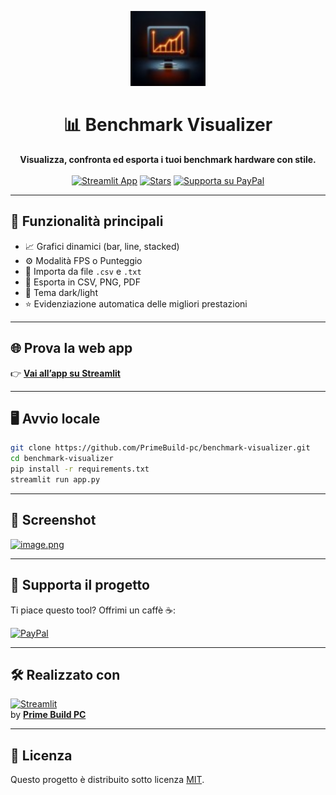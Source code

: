 <p align="center">
  <img src="icon.png" alt="Benchmark Visualizer Icon" width="120" />
</p>

<h1 align="center">📊 Benchmark Visualizer</h1>

<p align="center">
  <b>Visualizza, confronta ed esporta i tuoi benchmark hardware con stile.</b><br><br>
  <a href="https://primebuild-pc-benchmark-visualizer.streamlit.app"><img alt="Streamlit App" src="https://img.shields.io/badge/Live%20App-Online-brightgreen?style=for-the-badge&logo=streamlit" /></a>
  <a href="https://github.com/PrimeBuild-pc/benchmark-visualizer/stargazers"><img alt="Stars" src="https://img.shields.io/github/stars/PrimeBuild-pc/benchmark-visualizer?style=for-the-badge" /></a>
  <a href="https://paypal.me/PrimeBuildOfficial?country.x=IT&locale.x=it_IT"><img alt="Supporta su PayPal" src="https://img.shields.io/badge/Supporta%20su-PayPal-blue?style=for-the-badge&logo=paypal" /></a>
</p>

---

## 🚀 Funzionalità principali

- 📈 Grafici dinamici (bar, line, stacked)
- ⚙️ Modalità FPS o Punteggio
- 📁 Importa da file `.csv` e `.txt`
- 🧾 Esporta in CSV, PNG, PDF
- 🌙 Tema dark/light
- ⭐ Evidenziazione automatica delle migliori prestazioni

---

## 🌐 Prova la web app

👉 [**Vai all’app su Streamlit**](https://primebuild-pc-benchmark-visualizer.streamlit.app)

---

## 🖥️ Avvio locale

```bash
git clone https://github.com/PrimeBuild-pc/benchmark-visualizer.git
cd benchmark-visualizer
pip install -r requirements.txt
streamlit run app.py
```

---

## 🧩 Screenshot

[![image.png](https://i.postimg.cc/mrKtjn2q/image.png)](https://postimg.cc/1gcm5JFc)

---

## 💖 Supporta il progetto

Ti piace questo tool? Offrimi un caffè ☕:

[![PayPal](https://img.shields.io/badge/Supporta%20su-PayPal-blue?logo=paypal)](https://paypal.me/PrimeBuildOfficial?country.x=IT&locale.x=it_IT)

---

## 🛠️ Realizzato con

[![Streamlit](https://img.shields.io/badge/Made%20with-Streamlit-orange?logo=streamlit)](https://streamlit.io)  
by [**Prime Build PC**](https://github.com/PrimeBuild-pc)

---

## 📄 Licenza

Questo progetto è distribuito sotto licenza [MIT](LICENSE).

```
